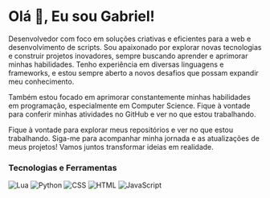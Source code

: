 # Olá 👋, Eu sou Gabriel!

Desenvolvedor com foco em soluções criativas e eficientes para a web e desenvolvimento de scripts. Sou apaixonado por explorar novas tecnologias e construir projetos inovadores, sempre buscando aprender e aprimorar minhas habilidades. Tenho experiência em diversas linguagens e frameworks, e estou sempre aberto a novos desafios que possam expandir meu conhecimento.

Também estou focado em aprimorar constantemente minhas habilidades em programação, especialmente em Computer Science. Fique à vontade para conferir minhas atividades no GitHub e ver no que estou trabalhando.

Fique à vontade para explorar meus repositórios e ver no que estou trabalhando. Siga-me para acompanhar minha jornada e as atualizações de meus projetos! Vamos juntos transformar ideias em realidade.

### Tecnologias e Ferramentas
![Lua](https://img.shields.io/badge/Lua-2C2D72?style=for-the-badge&logo=lua&logoColor=white)
![Python](https://img.shields.io/badge/Python-3776AB?style=for-the-badge&logo=python&logoColor=white)
![CSS](https://img.shields.io/badge/CSS3-1572B6?style=for-the-badge&logo=css3&logoColor=white)
![HTML](https://img.shields.io/badge/HTML5-E34F26?style=for-the-badge&logo=html5&logoColor=white)
![JavaScript](https://img.shields.io/badge/JavaScript-F7DF1E?style=for-the-badge&logo=javascript&logoColor=black)

